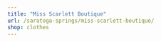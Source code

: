 ```yaml
---
title: "Miss Scarlett Boutique"
url: /saratoga-springs/miss-scarlett-boutique/
shop: clothes
---
```

